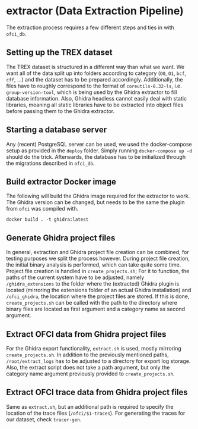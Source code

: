 # extractor (Data Extraction Pipeline)

The extraction process requires a few different steps and ties in with `ofci_db`.

## Setting up the TREX dataset

The TREX dataset is structured in a different way than what we want. We want all of the data split up into folders according to category (`O0`, `O1`, `bcf`, `cff`, ...) and the dataset has to be prepared accordingly. Additionally, the files have to roughly correspond to the format of `coreutils-8.32-ls`, i.e. `group-version-tool`, which is being used by the Ghidra extractor to fill database information. Also, Ghidra headless cannot easily deal with static libraries, meaning all static libraries have to be extracted into object files before passing them to the Ghidra extractor.

## Starting a database server

Any (recent) PostgreSQL server can be used, we used the docker-compose setup as provided in the `deploy` folder. Simply running `docker-compose up -d` should do the trick. Afterwards, the database has to be initialized through the migrations described in `ofci_db`.

## Build extractor Docker image

The following will build the Ghidra image required for the extractor to work. The Ghidra version can be changed, but needs to be the same the plugin from `ofci` was compiled with.

```
docker build . -t ghidra:latest
```

## Generate Ghidra project files

In general, extraction and Ghidra project file creation can be combined, for testing purposes we split the process however. During project file creation, the initial binary analysis is performed, which can take quite some time. Project file creation is handled in `create_projects.sh`; For it to function, the paths of the current system have to be adjusted, namely `/ghidra_extensions` to the folder where the (extracted) Ghidra plugin is located (mirroring the extensions folder of an actual Ghidra installation) and `/ofci_ghidra`, the location where the project files are stored. If this is done, `create_projects.sh` can be called with the path to the directory where binary files are located as first argument and a category name as second argument. 

## Extract OFCI data from Ghidra project files

For the Ghidra export functionality, `extract.sh` is used, mostly mirroring `create_projects.sh`. In addition to the previously mentioned paths, `/root/extract_logs` has to be adjusted to a directory for export log storage. Also, the extract script does not take a path argument, but only the category name argument previously provided to `create_projects.sh`.

## Extract OFCI trace data from Ghidra project files

Same as `extract.sh`, but an additional path is required to specify the location of the trace files (`/ofci/$1-traces`). For generating the traces for our dataset, check `tracer-gen`. 
